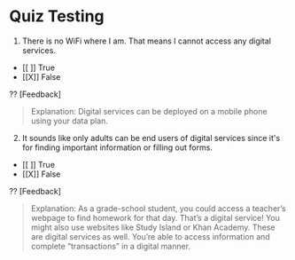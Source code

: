 # Quiz Testing

1. There is no WiFi where I am. That means I cannot access any digital services.
- [[ ]] True
- [[X]] False

?? [Feedback] 
> Explanation: Digital services can be deployed on a mobile phone using your data plan.

2. It sounds like only adults can be end users of digital services since it's for finding important information or filling out forms. 
- [[ ]] True
- [[X]] False

?? [Feedback]  
> Explanation: As a grade-school student, you could access a teacher’s webpage to find homework for that day. That’s a digital service! You might also use websites like Study Island or Khan Academy. These are digital services as well. You’re able to access information and complete “transactions” in a digital manner.
